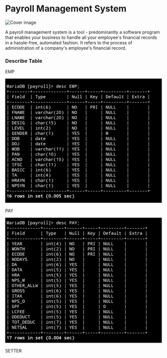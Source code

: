 <html>

<h1>Payroll Management System</h1>
<img src="https://user-images.githubusercontent.com/75106252/118389322-1ff4c400-b647-11eb-8dea-8cf59eebe9a6.png" alt="Cover image">

<p>A payroll management system is a tool - predominantly a software program that enables your business to handle all your employee's financial records in a hassle-free, automated fashion. It refers to the process of administration of a company's employee's financial record. </p>

<h3> Describe Table </h3>
<p> EMP </p>
<img src="https://github.com/S2Sofficial/payroll-management/blob/assets/EMP.jpg",alt="EMP table image">
<p> PAY </p>
<img src="https://github.com/S2Sofficial/payroll-management/blob/assets/PAY.jpg",alt="PAY table image">
<p> SETTER </p>
<img scr="https://github.com/S2Sofficial/payroll-management/blob/assets/SETTER.jpg",alt="SETTER table image">


</html>
